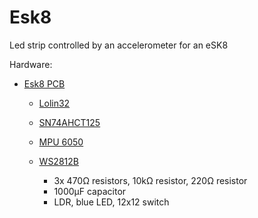 # Esk8
Led strip controlled by an accelerometer for an eSK8

Hardware:
* [Esk8 PCB](https://easyeda.com/seb.morin/esk8) 
  * [Lolin32](https://wiki.wemos.cc/products:lolin32:lolin32)
  * [SN74AHCT125](https://www.ti.com/product/SN74AHCT125)
  * [MPU 6050](https://invensense.tdk.com/products/motion-tracking/6-axis/mpu-6050/)
  * [WS2812B](https://www.aliexpress.com/wholesale?catId=0&SearchText=ws2812b)

    * 3x 470Ω resistors, 10kΩ resistor, 220Ω resistor
    * 1000μF capacitor
    * LDR, blue LED, 12x12 switch
